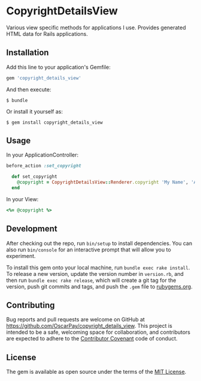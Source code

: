 # CopyrightDetailsView

Various view specific methods for applications I use.
Provides generated HTML data for Rails applications.

## Installation

Add this line to your application's Gemfile:

```ruby
gem 'copyright_details_view'
```

And then execute:

    $ bundle

Or install it yourself as:

    $ gem install copyright_details_view

## Usage

In your ApplicationController:

```ruby
before_action :set_copyright

  def set_copyright
    @copyright = CopyrightDetailsView::Renderer.copyright 'My Name', 'All rights reserved'
  end
```

In your View:

```ruby
<%= @copyright %>
```

## Development

After checking out the repo, run `bin/setup` to install dependencies. You can also run `bin/console` for an interactive prompt that will allow you to experiment.

To install this gem onto your local machine, run `bundle exec rake install`. To release a new version, update the version number in `version.rb`, and then run `bundle exec rake release`, which will create a git tag for the version, push git commits and tags, and push the `.gem` file to [rubygems.org](https://rubygems.org).

## Contributing

Bug reports and pull requests are welcome on GitHub at https://github.com/OscarPay/copyright_details_view. This project is intended to be a safe, welcoming space for collaboration, and contributors are expected to adhere to the [Contributor Covenant](http://contributor-covenant.org) code of conduct.


## License

The gem is available as open source under the terms of the [MIT License](http://opensource.org/licenses/MIT).


